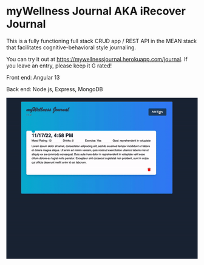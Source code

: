 # myWellness Journal AKA iRecover Journal

This is a fully functioning full stack CRUD app / REST API in the MEAN stack that facilitates cognitive-behavioral style journaling.

You can try it out at <a href="https://mywellnessjournal.herokuapp.com/journal">https://mywellnessjournal.herokuapp.com/journal</a>. If you leave an entry, please keep it G rated!

Front end: Angular 13

Back end: Node.js, Express, MongoDB

<img src="journal1.gif">
